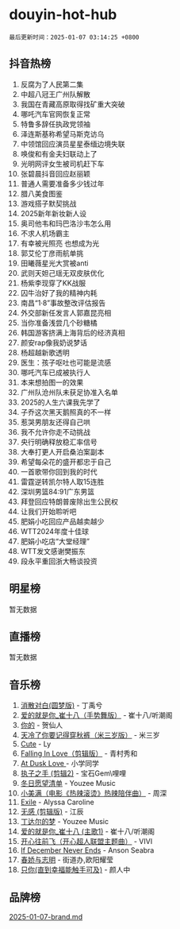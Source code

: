 # douyin-hot-hub

`最后更新时间：2025-01-07 03:14:25 +0800`

## 抖音热榜

1. 反腐为了人民第二集
1. 中超八冠王广州队解散
1. 我国在青藏高原取得找矿重大突破
1. 哪吒汽车官网恢复正常
1. 特鲁多辞任执政党领袖
1. 泽连斯基称希望马斯克访乌
1. 中领馆回应演员星星泰缅边境失联
1. 唤俊和有金夫妇联动上了
1. 光明网评女生被司机赶下车
1. 张碧晨抖音回应赵丽颖
1. 普通人需要准备多少钱过年
1. 腊八美食图鉴
1. 游戏搭子默契挑战
1. 2025新年新妆新人设
1. 奥司他韦和玛巴洛沙韦怎么用
1. 不求人机场霸主
1. 有幸被光照亮 也想成为光
1. 郭艾伦丁彦雨航单挑
1. 田曦薇星光大赏被anti
1. 武则天妲己瑶无双皮肤优化
1. 杨紫李现穿了KK战服
1. 囚牛治好了我的精神内耗
1. 南昌“1·8”事故整改评估报告
1. 外交部新任发言人郭嘉昆亮相
1. 当你准备浅尝几个砂糖橘
1. 韩国游客挤满上海背后的经济真相
1. 颜安rap像我奶说梦话
1. 杨超越新歌透明
1. 医生：孩子呕吐也可能是流感
1. 哪吒汽车已成被执行人
1. 本来想拍图一的效果
1. 广州队沧州队未获足协准入名单
1. 2025的人生六课我先学了
1. 子乔这次黑天鹅照真的不一样
1. 惹哭男朋友还得自己哄
1. 我不允许你走不动挑战
1. 央行明确释放稳汇率信号
1. 大奉打更人开启桑泊案副本
1. 希望每朵花的盛开都忠于自己
1. 一首歌带你回到我的时代
1. 雷霆逆转凯尔特人取15连胜
1. 深圳男篮84:91广东男篮
1. 拜登回应特朗普废除出生公民权
1. 让我们开始聆听吧
1. 肥娟小吃回应产品越卖越少
1. WTT2024年度十佳球
1. 肥娟小吃店“大堂经理”
1. WTT发文感谢樊振东
1. 段永平重回浙大畅谈投资

## 明星榜

暂无数据

## 直播榜

暂无数据

## 音乐榜

1. [消散对白(圆梦版)](https://sf5-hl-cdn-tos.douyinstatic.com/obj/tos-cn-ve-2774/og4jB5I5IizzoZVAAAzWgBMAsMDWoArfwBOiFs) - 丁禹兮
1. [爱的就是你_崔十八（手势舞版）](https://sf5-hl-cdn-tos.douyinstatic.com/obj/tos-cn-ve-2774/oApB2AigNyB4sTw7JhBOikMAf0oDJzMWBuIrgm) - 崔十八/听潮阁
1. [你的](https://sf5-hl-cdn-tos.douyinstatic.com/obj/tos-cn-ve-2774/oYuIeKf42jB7sEV6B2upMdpYAgfrQWj0FeRegh) - 贺仙人
1. [天冷了你要记得穿秋裤（米三岁版）](https://sf5-hl-cdn-tos.douyinstatic.com/obj/tos-cn-ve-2774/oQlIwVIDWiZ6BQilAorS7MA0AgCkQDvcZAdm1) - 米三岁
1. [Cute](https://sf5-hl-cdn-tos.douyinstatic.com/obj/tos-cn-ve-2774/o4IbIzHWKAAB4wsS5qMBRiiAlEBGTpQRNfFvuo) - Ly
1. [Falling In Love（剪辑版）](https://sf5-hl-cdn-tos.douyinstatic.com/obj/tos-cn-ve-2774/o8ajpA8zzgBPahbBIO8AcKGBLJezFCRd1wfP9f) - 青村秀和
1. [ At Dusk  Love ](https://sf5-hl-cdn-tos.douyinstatic.com/obj/tos-cn-ve-2774/o8CrpCf5CaYgI4ZrtQgMQAFEfuGqNnRSDQAPBc) - 小学同学
1. [执子之手 (剪辑2)](https://sf5-hl-cdn-tos.douyinstatic.com/obj/tos-cn-ve-2774/oUoZLQjCc31XzqsBnBQUNgeKtYPBcgbFDwtfcu) - 宝石Gem\哩哩
1. [冬日愿望清单](https://sf5-hl-cdn-tos.douyinstatic.com/obj/tos-cn-ve-2774/oIIgUOeamCFCVAzxN6MFRLIBlLGpUqQxeeHrLE) - Youzee Music
1. [小美满（电影《热辣滚烫》热辣陪伴曲）](https://sf5-hl-cdn-tos.douyinstatic.com/obj/tos-cn-ve-2774/o0GAn2lSgfZIDUgtevCGDQYnFg4CwnrBaxbTZL) - 周深
1. [Exile](https://sf5-hl-cdn-tos.douyinstatic.com/obj/tos-cn-ve-2774/oYj4gAQTknKE3WW0Je8KGmQ7z1cA4FefwtbufD) - Alyssa Caroline
1. [无感 (剪辑版)](https://sf5-hl-cdn-tos.douyinstatic.com/obj/tos-cn-ve-2774/o0eIsUzJBDlQaQFC5OFlgbMEZC1TFYBftOBn6p) - 江辰
1. [丁达尔的梦](https://sf5-hl-cdn-tos.douyinstatic.com/obj/tos-cn-ve-2774/oMU3WirUZBVQkAC9ccG5P2IQirziZM2RTInUY) - Youzee Music
1. [爱的就是你_崔十八 (主歌1)](https://sf5-hl-cdn-tos.douyinstatic.com/obj/tos-cn-ve-2774/oI5BO5DhFZ6UTcNCnZaOCBLtZ7WIMQGfgnXf5E) - 崔十八/听潮阁
1. [开心往前飞（开心超人联盟主题曲）](https://sf5-hl-cdn-tos.douyinstatic.com/obj/tos-cn-ve-2774/9d8fb7c82cf1421fb93a9fe925275e0a) - VIVI
1. [If December Never Ends](https://sf5-hl-cdn-tos.douyinstatic.com/obj/tos-cn-ve-2774/oY1IQMoTgCFIBg8RZifyqlBBt1UFgitTYmxeOS) - Anson Seabra
1. [春娇与志明](https://sf5-hl-cdn-tos.douyinstatic.com/obj/tos-cn-ve-2774/e530d8fceb7044b39707d7f9ff54add1) - 街道办,欧阳耀莹
1. [只你(直到幸福能触手可及)](https://sf5-hl-cdn-tos.douyinstatic.com/obj/tos-cn-ve-2774/o0lBkRDzFTeaVSUz3ZZSCBVtZ5DIMQGfgmEAuE) - 颜人中

## 品牌榜

[2025-01-07-brand.md](2025-01-07-brand.md)
